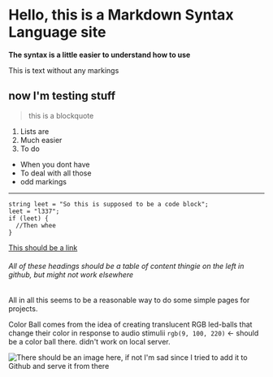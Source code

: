 # Hello, this is a Markdown Syntax Language site

**The syntax is a little easier to understand how to use**

This is text without any markings

## now I'm testing stuff

> this is a blockquote

1. Lists are
2. Much easier
3. To do 

- When you dont have
- To deal with all those
- odd markings

---

```
string leet = "So this is supposed to be a code block";
leet = "l337";
if (leet) {
  //Then whee
}
```

[This should be a link](https://tuskajussi.github.io/ColorBall/)


###### All of these headings should be a table of content thingie on the left in github, but might not work elsewhere

All in all this seems to be a reasonable way to do some simple pages for projects.

Color Ball comes from the idea of creating translucent RGB led-balls that change their color in response to audio stimulii `rgb(9, 100, 220)` <- should be a color ball there. didn't work on local server.
                                                                                                                                                 
![There should be an image here, if not I'm sad since I tried to add it to Github and serve it from there](https://tuskajussi.github.io/ColorBall/corner.jpg)